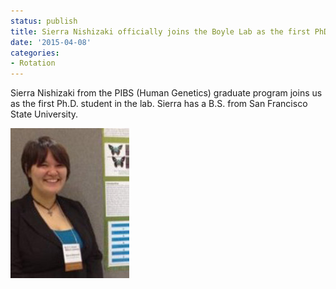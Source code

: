 ```yaml
---
status: publish
title: Sierra Nishizaki officially joins the Boyle Lab as the first PhD student!
date: '2015-04-08'
categories:
- Rotation
---
```


Sierra Nishizaki from the PIBS (Human Genetics) graduate program joins us as the first Ph.D. student in the lab. Sierra has a B.S. from San Francisco State University.

<img src="/assets/people/Sierra_pic.jpg">
